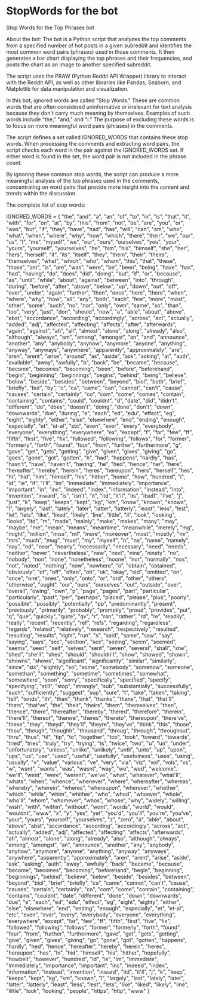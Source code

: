 # StopWords for the bot
Stop Words for the Top Phrases bot

About the bot: 
The bot is a Python script that analyzes the top comments from a specified number of hot posts in a given subreddit and identifies the most common word pairs (phrases) used in those comments. It then generates a bar chart displaying the top phrases and their frequencies, and posts the chart as an image to another specified subreddit.

The script uses the PRAW (Python Reddit API Wrapper) library to interact with the Reddit API, as well as other libraries like Pandas, Seaborn, and Matplotlib for data manipulation and visualization.


In this bot, ignored words are called "Stop Words." These are common words that are often considered uninformative or irrelevant for text analysis because they don't carry much meaning by themselves. Examples of such words include "the," "and," and "i." The purpose of excluding these words is to focus on more meaningful word pairs (phrases) in the comments.

The script defines a set called IGNORED_WORDS that contains these stop words. When processing the comments and extracting word pairs, the script checks each word in the pair against the IGNORED_WORDS set. If either word is found in the set, the word pair is not included in the phrase count.

By ignoring these common stop words, the script can produce a more meaningful analysis of the top phrases used in the comments, concentrating on word pairs that provide more insight into the content and trends within the discussion.


The complete list of stop words:

IGNORED_WORDS = {
"the", "and", "a", "an", "of", "to", "in", "is", "that", "it", "with", "for", "on", "at", "by", "this",
"from", "not", "be", "are", "you", "or", "was", "but", "if", "they", "have", "had", "has", "will", "can",
"am", "who", "what", "when", "where", "why", "how", "which", "there", "their", "we", "our", "us",
"I", "me", "myself", "we", "our", "ours", "ourselves", "you", "your", "yours", "yourself", "yourselves",
"he", "him", "his", "himself", "she", "her", "hers", "herself", "it", "its", "itself", "they", "them",
"their", "theirs", "themselves", "what", "which", "who", "whom", "this", "that", "these", "those", "am",
"is", "are", "was", "were", "be", "been", "being", "have", "has", "had", "having", "do", "does", "did",
"doing", "but", "if", "or", "because", "as", "until", "while", "about", "against", "between", "into",
"through", "during", "before", "after", "above", "below", "up", "down", "out", "off", "over", "under",
"again", "further", "then", "once", "here", "there", "when", "where", "why", "how", "all", "any", "both",
"each", "few", "more", "most", "other", "some", "such", "no", "nor", "only", "own", "same", "so", "than",
"too", "very", "just", "don", "should", "now", "a", "able", "about", "above", "abst", "accordance", "according", "accordingly", "across", "act", "actually",
"added", "adj", "affected", "affecting", "affects", "after", "afterwards", "again", "against", "ah", "all",
"almost", "alone", "along", "already", "also", "although", "always", "am", "among", "amongst", "an", "and",
"announce", "another", "any", "anybody", "anyhow", "anymore", "anyone", "anything", "anyway", "anyways",
"anywhere", "apparently", "approximately", "are", "aren", "arent", "arise", "around", "as", "aside", "ask",
"asking", "at", "auth", "available", "away", "awfully", "b", "back", "be", "became", "because", "become",
"becomes", "becoming", "been", "before", "beforehand", "begin", "beginning", "beginnings", "begins", "behind",
"being", "believe", "below", "beside", "besides", "between", "beyond", "biol", "both", "brief", "briefly",
"but", "by", "c", "ca", "came", "can", "cannot", "can't", "cause", "causes", "certain", "certainly", "co",
"com", "come", "comes", "contain", "containing", "contains", "could", "couldnt", "d", "date", "did", "didn't",
"different", "do", "does", "doesn't", "doing", "done", "don't", "down", "downwards", "due", "during", "e",
"each", "ed", "edu", "effect", "eg", "eight", "eighty", "either", "else", "elsewhere", "end", "ending",
"enough", "especially", "et", "et-al", "etc", "even", "ever", "every", "everybody", "everyone", "everything",
"everywhere", "ex", "except", "f", "far", "few", "ff", "fifth", "first", "five", "fix", "followed",
"following", "follows", "for", "former", "formerly", "forth", "found", "four", "from", "further",
"furthermore", "g", "gave", "get", "gets", "getting", "give", "given", "gives", "giving", "go", "goes",
"gone", "got", "gotten", "h", "had", "happens", "hardly", "has", "hasn't", "have", "haven't", "having",
"he", "hed", "hence", "her", "here", "hereafter", "hereby", "herein", "heres", "hereupon", "hers", "herself",
"hes", "hi", "hid", "him", "himself", "his", "hither", "home", "how", "hundred", "i", "id", "ie", "if", "i'll", "im", "immediate", "immediately", "importance", "important",
"in", "inc", "indeed", "index", "information", "instead", "into", "invention", "inward", "is", "isn't", "it",
"itd", "it'll", "its", "itself", "i've", "j", "just", "k", "keep", "keeps", "kept", "kg", "km", "know",
"known", "knows", "l", "largely", "last", "lately", "later", "latter", "latterly", "least", "less", "lest",
"let", "lets", "like", "liked", "likely", "line", "little", "ll", "look", "looking", "looks", "ltd", "m",
"made", "mainly", "make", "makes", "many", "may", "maybe", "me", "mean", "means", "meantime", "meanwhile",
"merely", "mg", "might", "million", "miss", "ml", "more", "moreover", "most", "mostly", "mr", "mrs", "much",
"mug", "must", "my", "myself", "n", "na", "name", "namely", "nay", "nd", "near", "nearly", "necessarily",
"necessary", "need", "needs", "neither", "never", "nevertheless", "new", "next", "nine", "ninety", "no",
"nobody", "non", "none", "nonetheless", "noone", "nor", "normally", "nos", "not", "noted", "nothing", "now",
"nowhere", "o", "obtain", "obtained", "obviously", "of", "off", "often", "oh", "ok", "okay", "old", "omitted",
"on", "once", "one", "ones", "only", "onto", "or", "ord", "other", "others", "otherwise", "ought", "our",
"ours", "ourselves", "out", "outside", "over", "overall", "owing", "own", "p", "page", "pages", "part",
"particular", "particularly", "past", "per", "perhaps", "placed", "please", "plus", "poorly", "possible",
"possibly", "potentially", "pp", "predominantly", "present", "previously", "primarily", "probably", "promptly",
"proud", "provides", "put", "q", "que", "quickly", "quite", "qv", "r", "ran", "rather", "rd", "re", "readily",
"really", "recent", "recently", "ref", "refs", "regarding", "regardless", "regards", "related", "relatively",
"research", "respectively", "resulted", "resulting", "results", "right", "run", "s", "said", "same", "saw",
"say", "saying", "says", "sec", "section", "see", "seeing", "seem", "seemed", "seems", "seen", "self", "selves", "sent", "seven", "several", "shall", "she", "shed", "she'll",
"shes", "should", "shouldn't", "show", "showed", "shown", "showns", "shows", "significant", "significantly",
"similar", "similarly", "since", "six", "slightly", "so", "some", "somebody", "somehow", "someone", "somethan",
"something", "sometime", "sometimes", "somewhat", "somewhere", "soon", "sorry", "specifically", "specified",
"specify", "specifying", "still", "stop", "strongly", "sub", "substantially", "successfully", "such",
"sufficiently", "suggest", "sup", "sure", "t", "take", "taken", "taking", "tell", "tends", "th", "than",
"thank", "thanks", "thanx", "that", "that'll", "thats", "that've", "the", "their", "theirs", "them",
"themselves", "then", "thence", "there", "thereafter", "thereby", "thered", "therefore", "therein", "there'll",
"thereof", "therere", "theres", "thereto", "thereupon", "there've", "these", "they", "theyd", "they'll",
"theyre", "they've", "think", "this", "those", "thou", "though", "thoughh", "thousand", "throug", "through",
"throughout", "thru", "thus", "til", "tip", "to", "together", "too", "took", "toward", "towards", "tried",
"tries", "truly", "try", "trying", "ts", "twice", "two", "u", "un", "under", "unfortunately", "unless",
"unlike", "unlikely", "until", "unto", "up", "upon", "ups", "us", "use", "used", "useful", "usefully",
"usefulness", "uses", "using", "usually", "v", "value", "various", "ve", "very", "via", "viz", "vol", "vols",
"vs", "w", "want", "wants", "was", "wasnt", "way", "we", "wed", "welcome", "we'll", "went", "were", "werent",
"we've", "what", "whatever", "what'll", "whats", "when", "whence", "whenever", "where", "whereafter",
"whereas", "whereby", "wherein", "wheres", "whereupon", "wherever", "whether", "which", "while", "whim",
"whither", "who", "whod", "whoever", "whole", "who'll", "whom", "whomever", "whos", "whose", "why", "widely",
"willing", "wish", "with", "within", "without", "wont", "words", "world", "would", "wouldnt", "www", "x", "y",
"yes", "yet", "you'd", "you'll", "you're", "you've", "your", "yours", "yourself", "yourselves", "z", "zero", "a", "able",
"about", "above", "abst", "accordance", "according", "accordingly", "across", "act", "actually", "added",
"adj", "affected", "affecting", "affects", "afterwards", "ah", "almost", "alone", "along", "already", "also",
"although", "always", "among", "amongst", "an", "announce", "another", "any", "anybody", "anyhow", "anymore",
"anyone", "anything", "anyway", "anyways", "anywhere", "apparently", "approximately", "aren", "arent", "arise",
"aside", "ask", "asking", "auth", "away", "awfully", "back", "became", "because", "become", "becomes",
"becoming", "beforehand", "begin", "beginning", "beginnings", "behind", "believe", "below", "beside",
"besides", "between", "beyond", "biol", "brief", "briefly", "ca", "came", "cannot", "can't", "cause",
"causes", "certain", "certainly", "co", "com", "come", "contain", "containing", "contains", "couldnt",
"date", "different", "done", "down", "downwards", "due", "e", "each", "ed", "edu", "effect", "eg", "eight",
"eighty", "either", "else", "elsewhere", "end", "ending", "enough", "especially", "et", "et-al", "etc",
"even", "ever", "every", "everybody", "everyone", "everything", "everywhere", "except", "far", "few",
"ff", "fifth", "first", "five", "fix", "followed", "following", "follows", "former", "formerly", "forth",
"found", "four", "from", "further", "furthermore", "gave", "get", "gets", "getting", "give", "given",
"gives", "giving", "go", "gone", "got", "gotten", "happens", "hardly", "hed", "hence", "hereafter",
"hereby", "herein", "heres", "hereupon", "hes", "hi", "hid", "himself", "his", "hither", "hopefully",
"howbeit", "however", "hundred", "id", "ie", "im", "immediate", "immediately", "importance", "important",
"inc", "indeed", "index", "information", "instead", "invention", "inward", "itd", "it'll", "j", "k", "keep",
"keeps", "kept", "kg", "km", "known", "l", "largely", "last", "lately", "later", "latter", "latterly",
"least", "less", "lest", "lets", "like", "liked", "likely", "line", "little", "look", "looking", "people", "https", "http", "www"
}
